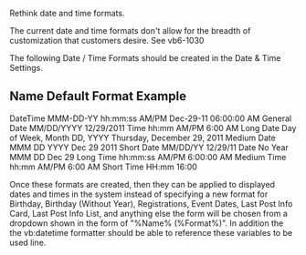 Rethink date and time formats.

The current date and time formats don't allow for the breadth of customization that customers desire. See vb6-1030

The following Date / Time Formats should be created in the Date & Time Settings.

Name            Default Format                  Example
----------------------------------------------------------------------------
DateTime 	    MMM-DD-YY hh:mm:ss AM/PM	    Dec-29-11 06:00:00 AM
General Date 	MM/DD/YYYY              	    12/29/2011
Time 	        hh:mm AM/PM                     6:00 AM
Long Date 	    Day of Week, Month DD, YYYY 	Thursday, December 29, 2011
Medium Date 	MMM DD YYYY 	                Dec 29 2011
Short Date 	    MM/DD/YY 	                    12/29/11
Date No Year    MMM DD                          Dec 29
Long Time 	    hh:mm:ss AM/PM 	                6:00:00 AM
Medium Time 	hh:mm AM/PM 	                6:00 AM
Short Time 	    HH:mm 	                        16:00


Once these formats are created, then they can be applied to displayed dates and times in the system instead of specifying a new format for Birthday, Birthday (Without Year), Registrations, Event Dates, Last Post Info Card, Last Post Info List, and anything else the form will be chosen from a dropdown shown in the form of "%Name% (%Format%)". In addition the the vb:datetime formatter should be able to reference these variables to be used line.

